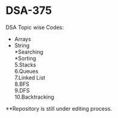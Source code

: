 # DSA-375

DSA Topic wise Codes:
* Arrays<br />
* String<br />
*Searching<br />
*Sorting<br />
5.Stacks<br />
6.Queues<br />
7.Linked List<br />
8.BFS<br />
9.DFS<br />
10.Backtracking<br />
      
**Repository is still under editing process.
